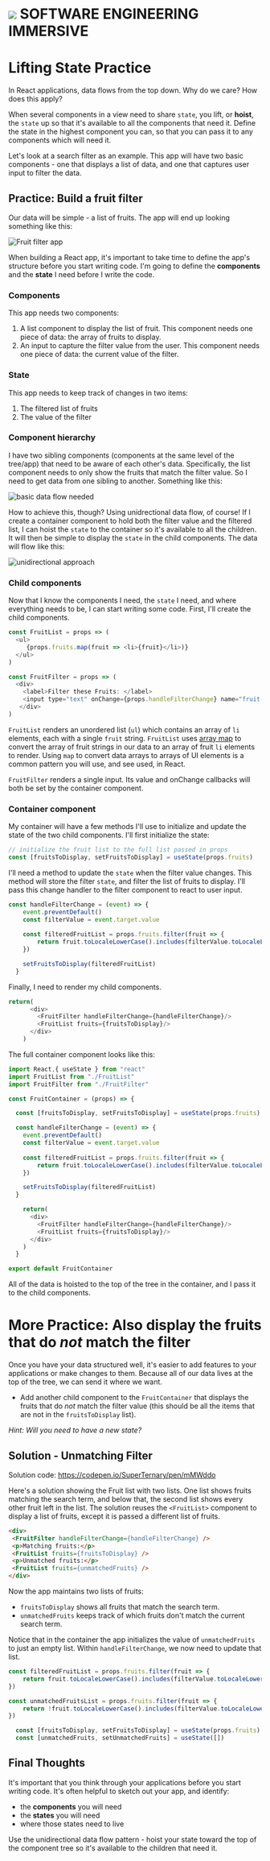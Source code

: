 # ![](https://ga-dash.s3.amazonaws.com/production/assets/logo-9f88ae6c9c3871690e33280fcf557f33.png)  SOFTWARE ENGINEERING IMMERSIVE

# Lifting State Practice

In React applications, data flows from the top down. Why do we care? How does this apply?

When several components in a view need to share `state`, you lift, or **hoist**, the `state` up so that it's available to all the components that need it. Define the state in the highest component you can, so that you can pass it to any components which will need it.

Let's look at a search filter as an example. This app will have two basic components - one that displays a list of data, and one that captures user input to filter the data.

## Practice: Build a fruit filter

Our data will be simple - a list of fruits. The app will end up looking something like this:

![Fruit filter app](./public/filter-example.png)

When building a React app, it's important to take time to define the app's structure before you start writing code. I'm going to define the **components** and the **state** I need before I write the code.

### Components

This app needs two components:
  1. A list component to display the list of fruit. This component needs one piece of data: the array of fruits to display.
  2. An input to capture the filter value from the user. This component needs one piece of data: the current value of the filter.

### State

This app needs to keep track of changes in two items:
  1. The filtered list of fruits
  2. The value of the filter

### Component hierarchy

I have two sibling components (components at the same level of the tree/app) that need to be aware of each other's data. Specifically, the list component needs to only show the fruits that match the filter value. So I need to get data from one sibling to another. Something like this:

![basic data flow needed](./public/fruit-filter-data.png)

How to achieve this, though? Using unidrectional data flow, of course! If I create a container component to hold both the filter value and the filtered list, I can hoist the `state` to the container so it's available to all the children. It will then be simple to display the `state` in the child components. The data will flow like this:

![unidirectional approach](./public/fruit-list-unidirectional.png)

### Child components

Now that I know the components I need, the `state` I need, and where everything needs to be, I can start writing some code. First, I'll create the child components.

```javascript
const FruitList = props => (
  <ul>
     {props.fruits.map(fruit => <li>{fruit}</li>)}
  </ul>
)
```

```js
const FruitFilter = props => (
  <div>
    <label>Filter these Fruits: </label>
    <input type="text" onChange={props.handleFilterChange} name="fruit-filter" />
   </div>
)
```

`FruitList` renders an unordered list (`ul`) which contains an array of `li` elements, each with a single `fruit` string. `FruitList` uses [array map](https://developer.mozilla.org/en-US/docs/Web/JavaScript/Reference/Global_Objects/Array/map) to convert the array of fruit strings in our data to an array of fruit `li` elements to render. Using `map` to convert data arrays to arrays of UI elements is a common pattern you will use, and see used, in React.

`FruitFilter` renders a single input. Its value and onChange callbacks will both be set by the container component.

### Container component

My container will have a few methods I'll use to initialize and update the state of the two child components.
I'll first initialize the state:

```javascript
// initialize the fruit list to the full list passed in props
const [fruitsToDisplay, setFruitsToDisplay] = useState(props.fruits)
```

I'll need a method to update the `state` when the filter value changes. This method will store the filter `state`, and filter the list of fruits to display. I'll pass this change handler to the filter component to react to user input.

```javascript
const handleFilterChange = (event) => {
    event.preventDefault()
    const filterValue = event.target.value
    
    const filteredFruitList = props.fruits.filter(fruit => {
        return fruit.toLocaleLowerCase().includes(filterValue.toLocaleLowerCase())
    })

    setFruitsToDisplay(filteredFruitList)
  }
```

Finally, I need to render my child components.

```javascript
return(
      <div>
        <FruitFilter handleFilterChange={handleFilterChange}/>
        <FruitList fruits={fruitsToDisplay}/>
      </div>
    )
```

The full container component looks like this:

```javascript
import React,{ useState } from "react"
import FruitList from "./FruitList"
import FruitFilter from "./FruitFilter"

const FruitContainer = (props) => {

  const [fruitsToDisplay, setFruitsToDisplay] = useState(props.fruits)

  const handleFilterChange = (event) => {
    event.preventDefault()
    const filterValue = event.target.value
    
    const filteredFruitList = props.fruits.filter(fruit => {
        return fruit.toLocaleLowerCase().includes(filterValue.toLocaleLowerCase())
    })

    setFruitsToDisplay(filteredFruitList)
  }

    return(
      <div>
        <FruitFilter handleFilterChange={handleFilterChange}/>
        <FruitList fruits={fruitsToDisplay}/>
      </div>
    )
  }

export default FruitContainer 
```

All of the data is hoisted to the top of the tree in the container, and I pass
it to the child components.

# More Practice: Also display the fruits that do _not_ match the filter

Once you have your data structured well, it's easier to add features to your
applications or make changes to them. Because all of our data lives at the top
of the tree, we can send it where we want.

- Add another child component to the
`FruitContainer` that displays the fruits that do _not_ match the filter value
(this should be all the items that are not in the `fruitsToDisplay` list).

*Hint: Will you need to have a new state?*

## Solution - Unmatching Filter
Solution code: https://codepen.io/SuperTernary/pen/mMWddo

Here's a solution showing the Fruit list with two lists. One list shows fruits
matching the search term, and below that, the second list shows every other fruit left in
the list. The solution reuses the `<FruitList>` component to display a list of fruits,
except it is passed a different list of fruits.

```html
<div>
 <FruitFilter handleFilterChange={handleFilterChange} />
 <p>Matching fruits:</p>
 <FruitList fruits={fruitsToDisplay} />
 <p>Unmatched fruits:</p>
 <FruitList fruits={unmatchedFruits} />
</div>
```

Now the app maintains two lists
of fruits:
- `fruitsToDisplay` shows all fruits that match the search
term.
- `unmatchedFruits` keeps track of which fruits don't match
the current search term.

Notice that in the container the app initializes the value of `unmatchedFruits` to just an empty list. Within `handleFilterChange`, we now need to update that list.

```js
const filteredFruitList = props.fruits.filter(fruit => {
    return fruit.toLocaleLowerCase().includes(filterValue.toLocaleLowerCase())
})

const unmatchedFruitsList = props.fruits.filter(fruit => {
    return !fruit.toLocaleLowerCase().includes(filterValue.toLocaleLowerCase())
})

  const [fruitsToDisplay, setFruitsToDisplay] = useState(props.fruits)
  const [unmatchedFruits, setUnmatchedFruits] = useState([])
```

## Final Thoughts

It's important that you think through your applications before you start writing
code. It's often helpful to sketch out your app, and identify:
- the **components**
you will need
- the **states** you will need
- where those states need to live

Use the
unidirectional data flow pattern - hoist your state toward the top of the
component tree so it's available to the children that need it.

